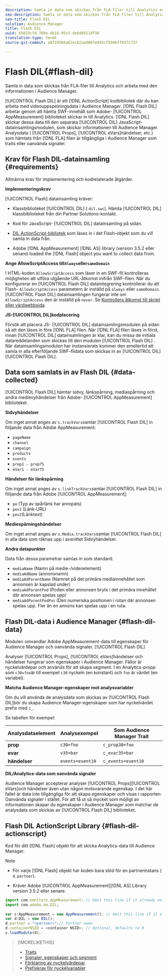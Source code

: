 ```yaml
---
description: Samla in data som skickas från FLA-filer till Analytics och arbeta med den informationen i Audience Manager.
seo-description: Samla in data som skickas från FLA-filer till Analytics och arbeta med den informationen i Audience Manager.
seo-title: Flash DIL
solution: Audience Manager
title: Flash DIL
uuid: 65833cfd-768e-4b16-95c5-debd8411df38
translation-type: tm+mt
source-git-commit: e8729366a62ec82aa906fe043cf594bff837c737

---
```



# Flash DIL{#flash-dil}

Samla in data som skickas från FLA-filer till Analytics och arbeta med den informationen i Audience Manager.

<!-- 

c_flash_dil_toc.xml

 -->

[!UICONTROL Flash DIL] är ett [!DNL ActionScript] kodbibliotek där du kan arbeta med videouppspelningsdata i Audience Manager. [!DNL Flash DIL] arbetar genom att hämta SWF-innehåll som Adobe- [!UICONTROL AppMeasurement] biblioteket skickar in till Analytics. [!DNL Flash DIL] skickar dessa data till den separata [!UICONTROL DIL] JavaScript-datainsamlingsmodulen, som skickar informationen till Audience Manager. Analysdata ( [!UICONTROL Props], [!UICONTROL eVars]händelser, etc.) som hämtats från [!DNL FLA] filen är tillgängliga i Audience Manager som traits eller oanvända signaler.

## Krav för Flash DIL-datainsamling {#requirements}

Allmänna krav för implementering och kodrelaterade åtgärder.

<!-- 

c_flash_dil_intro.xml

 -->

**Implementeringskrav**

[!UICONTROL Flash] datainsamling kräver:

* Klassbiblioteket [!UICONTROL DIL] ( `dil.swc`). Hämta [!UICONTROL DIL] klassbiblioteket från din Partner Solutions-kontakt.

* Kod för JavaScript- [!UICONTROL DIL] datainsamling på sidan.
* [DIL ActionScript-bibliotek](../dil/dil-flash.md#flash-dil-actionscript) som läses in i det Flash-objekt som du vill samla in data från.
* Adobe [!DNL AppMeasurement] [!DNL AS] library (version 3.5.2 eller senare) loaded the [!DNL Flash] object you want to collect data from.

**Ange AllowScriptAccess till`Always`eller`sameDomain`**

I HTML-koden `AllowScriptAccess` som läser in en SWF-fil kontrolleras möjligheten att utföra utgående URL-åtkomst inifrån SWF-filen. När du konfigurerar en [!UICONTROL Flash DIL] dataintegrering kontrollerar du att Flash- `AllowScriptAccess` parametern är inställd på `always` eller `sameDomain`. [!UICONTROL Flash DIL] datainsamlingen fungerar inte om `AllowScriptAccess` den är inställd på `never`. Se [Kontrollera åtkomst till skript eller värdwebbsida](https://helpx.adobe.com/flash/kb/control-access-scripts-host-web.html).

**JS-[!UICONTROL DIL]kodplacering**

Försök att placera JS- [!UICONTROL DIL] datainsamlingsmodulen på sidan så att den läses in före [!DNL FLA] filen. När [!DNL FLA] filen läses in först, innan [!UICONTROL DIL] datainsamlingen är klar, kan du missa de initiala datareddelanden som skickas till den modulen [!UICONTROL Flash DIL] . När datainsamlingsmodulen har instansierats kommer den emellertid att samla in alla efterföljande SWF-fildata som skickas in av [!UICONTROL DIL] [!UICONTROL Flash DIL].

## Data som samlats in av Flash DIL {#data-collected}

[!UICONTROL Flash DIL] hämtar sidvy, länkspårning, mediaspårning och andra medievyhändelser från Adobe- [!UICONTROL AppMeasurement] biblioteket.

<!-- 

r_flash_dil_data_collected.xml

 -->

**Sidvyhändelser**

Om inget annat anges av `s.trackVars`samlar [!UICONTROL Flash DIL] in följande data från Adobe AppMeasurement:

* `pageName`
* `channel`
* `campaign`
* `products`
* `events`
* `prop1 - prop75`
* `eVar1 - eVar75`

**Händelser för länkspårning**

Om inget annat anges av `s.linkTrackVars`samlar [!UICONTROL Flash DIL] in följande data från Adobe [!UICONTROL AppMeasurement]:

* `pe` (Typ av spårlänk har anropats)
* `pev1` (Länk-URL)
* `pev2`(Länktext)

**Mediespårningshändelser**

Om inget annat anges av `s.Media.trackVars`samlar [!UICONTROL Flash DIL] in alla data som räknas upp i avsnittet Sidvyhändelser.

**Andra datapunkter**

Data från dessa parametrar samlas in som standard:

* `mediaName` (Namn på medie-/videoelement)
* `mediaAdName` (annonsnamn)
* `mediaAdParentName` (Namnet på det primära mediainnehållet som annonsen är kapslad under)
* `mediaAdParentPod` (Poden eller annonsen bryts i det primära innehållet där annonsen spelas upp)
* `mediaAdParentPodPos` (Den numeriska positionen i rutan där annonsen spelas upp. Fler än en annons kan spelas upp i en ruta.

## Flash DIL-data i Audience Manager {#flash-dil-data}

Modulen omvandlar Adobe AppMeasurement-data till egenskaper för Audience Manager och oanvända signaler. [!UICONTROL Flash DIL]

<!-- 

c_flash_dil_in_aam.xml

 -->

Analyser [!UICONTROL Props], [!UICONTROL eVars]händelser och händelser fungerar som egenskaper i Audience Manager. Fällor är nyckelvärdepar och används för att skapa segment. I en Analytics-propp som `c30=foo`är till exempel `c30` nyckeln (en konstant) och `foo` är värdet (en variabel).

**Matcha Audience Manager-egenskaper mot analysvariabler**

Om du vill använda de analysdata som skickas av [!UICONTROL Flash DIL]bör du skapa Audience Manager-egenskaper som har nyckelvärdet prefix med `c_`.

Se tabellen för exempel:

| Analysdataelement | Analysexempel | Som Audience Manager Trait |
|---|---|---|
| **prop** | `c30=foo` | `c_prop30=foo` |
| **evar** | `v35=bar` | `c_evar35=bar` |
| **händelser** | `events=event10` | `c_events=event10` |

**DIL/Analytics-data som oanvända signaler**

Audience Manager accepterar analyser [!UICONTROL Props][!UICONTROL eVars]och händelser även utan någon motsvarande egenskap. I det här fallet är data inte tillgängliga för att skapa egenskaper och visas i rapporten [](../reporting/dynamic-reports/unused-signals.md) Oanvända signaler i stället. För att få ut så mycket som möjligt av informationen skapar du egenskaper i Audience Manager som matchar de analysdata som skickas av [!UICONTROL Flash DIL] biblioteket.

## Flash DIL ActionScript Library {#flash-dil-actionscript}

Kod för ditt [!DNL Flash] objekt för att skicka Analytics-data till Audience Manager.

<!-- 

r_flash_dil_actionscript.xml

 -->

>[!NOTE]
>
>* För varje [!DNL Flash] objekt har koden bara stöd för en partnerinstans ( `d.partner`).
   >
   >
* Kräver Adobe [!UICONTROL AppMeasurement][!DNL AS] Library version 3.5.2 eller senare.


```js
import com.omniture.AppMeasurement; // Omit this line if it already exists in the code 
import com.adobe.am.DIL; 
  
var s:AppMeasurement = new AppMeasurement(); // Omit this line if it already exists in the code 
var d:DIL = new DIL(); 
d.partner = "<partner>";// Partner name 
d.containerNSID = <container NSID>; // Optional, defaults to 0 
s.loadModule(d);
```

>[!MORELIKETHIS]
>
>* [Traits](../features/traits/trait-details-page.md)
>* [Signaler, egenskaper och segment](../reference/signal-trait-segment.md)
>* [Förklaring av nyckelvärdepar](../reference/key-value-pairs-explained.md)
>* [Prefixkrav för nyckelvariabler](../features/traits/trait-variable-prefixes.md)


